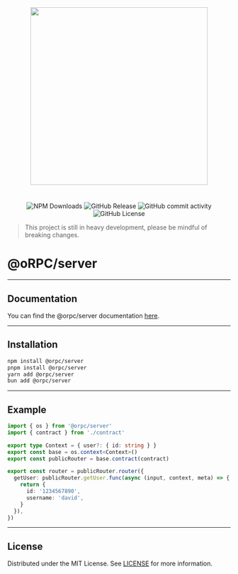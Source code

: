 <div align="center">
  <image align="center" src="https://i.ibb.co/rZw671M/New-Project-2.png" width=400 />
</div>

<h1></h1>

<div align="center">

![NPM Downloads](https://img.shields.io/npm/dm/%40orpc/server?logo=npm)
![GitHub Release](https://img.shields.io/github/v/release/unnoq/orpc?logo=github)
![GitHub commit activity](https://img.shields.io/github/commit-activity/m/unnoq/orpc?logo=git&logoColor=%23fff)
![GitHub License](https://img.shields.io/github/license/unnoq/orpc)

</div>

> This project is still in heavy development, please be mindful of breaking changes.

# @oRPC/server

---

## Documentation

You can find the @orpc/server documentation [here](https://orpc.unnoq.com/docs/server/procedure).

---

## Installation

```bash
npm install @orpc/server
pnpm install @orpc/server
yarn add @orpc/server
bun add @orpc/server
```

---

## Example

```ts
import { os } from '@orpc/server'
import { contract } from './contract'

export type Context = { user?: { id: string } }
export const base = os.context<Context>()
export const publicRouter = base.contract(contract)

export const router = publicRouter.router({
  getUser: publicRouter.getUser.func(async (input, context, meta) => {
    return {
      id: '1234567890',
      username: 'david',
    }
  }),
})
```

---

## License

Distributed under the MIT License. See [LICENSE](LICENSE) for more information.
